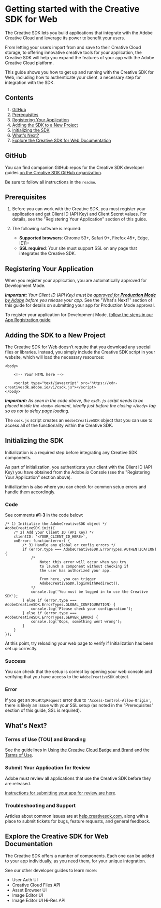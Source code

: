 # Getting started with the Creative SDK for Web

The Creative SDK lets you build applications that integrate with the Adobe Creative Cloud and leverage its power to benefit your users. 

From letting your users import from and save to their Creative Cloud storage, to offering innovative creative tools for your application, the Creative SDK will help you expand the features of your app with the Adobe Creative Cloud platform.

This guide shows you how to get up and running with the Creative SDK for Web, including how to authenticate your client, a necessary step for integration with the SDK.

## Contents

1. [GitHub](#github)
1. [Prerequisites](#prerequisites)
1. [Registering Your Application](#register)
1. [Adding the SDK to a New Project](#new-project)
1. [Initializing the SDK](#init)
1. [What's Next?](#whats-next)
1. [Explore the Creative SDK for Web Documentation](#explore)


<a name="github"></a>
## GitHub

You can find companion GitHub repos for the Creative SDK developer guides [on the Creative SDK GitHub organization](https://github.com/CreativeSDK/web-getting-started-samples). 

Be sure to follow all instructions in the `readme`.


<a name="prerequisites"></a>
## Prerequisites

1. Before you can work with the Creative SDK, you must register your application and get Client ID (API Key) and Client Secret values. For details, see the "Registering Your Application" section of this guide.
1. The following software is required:

    - **Supported browsers**: Chrome 53+, Safari 9+, Firefox 45+, Edge, IE11+
	- **SSL required**: Your site must support SSL on any page that integrates the Creative SDK.


<a name="register"></a>
## Registering Your Application

When you register your application, you are automatically approved for Development Mode. 

_**Important:** Your Client ID (API Key) must be [approved for **Production Mode** by Adobe](https://creativesdk.zendesk.com/hc/en-us/articles/204601215-How-to-complete-the-Production-Client-ID-Request) before you release your app._ See the "What's Next?" section of this guide for details on submitting your app for Production Mode approval.

To register your application for Development Mode, [follow the steps in our App Registration guide](https://creativesdk.zendesk.com/hc/en-us/articles/216369343-Why-and-how-to-register-my-app-)


<a name="new-project"></a>
## Adding the SDK to a New Project

The Creative SDK for Web doesn’t require that you download any special files or libraries. Instead, you simply include the Creative SDK script in your website, which will load the necessary resources:

```language-html
<body>

    <!-- Your HTML here -->

    <script type="text/javascript" src="https://cdn-creativesdk.adobe.io/v1/csdk.js"></script>
</body>
```

_**Important:** As seen in the code above, the `csdk.js` script needs to be placed inside the `<body>` element, ideally just before the closing `</body>` tag so as not to delay page loading._

The `csdk.js` script creates an `AdobeCreativeSDK` object that you can use to access all of the functionality within the Creative SDK.


<a name="init"></a>
## Initializing the SDK

Initialization is a required step before integrating any Creative SDK components. 

As part of initialization, you authenticate your client with the Client ID (API Key) you have obtained from the Adobe.io Console (see the "Registering Your Application" section above).

Initialization is also where you can check for common setup errors and handle them accordingly.

### Code

See comments **#1-3** in the code below:

```language-javascript
/* 1) Initialize the AdobeCreativeSDK object */
AdobeCreativeSDK.init({
	/* 2) Add your Client ID (API Key) */
    clientID: '<YOUR_CLIENT_ID_HERE>',
    onError: function(error) {
        /* 3) Handle any global or config errors */
        if (error.type === AdobeCreativeSDK.ErrorTypes.AUTHENTICATION) { 
            /* 
            	Note: this error will occur when you try 
                to launch a component without checking if 
            	the user has authorized your app. 
            	
            	From here, you can trigger 
                AdobeCreativeSDK.loginWithRedirect().
            */
            console.log('You must be logged in to use the Creative SDK');
        } else if (error.type === AdobeCreativeSDK.ErrorTypes.GLOBAL_CONFIGURATION) { 
            console.log('Please check your configuration');
        } else if (error.type === AdobeCreativeSDK.ErrorTypes.SERVER_ERROR) { 
            console.log('Oops, something went wrong');
        }
    }
});
```

At this point, try reloading your web page to verify if Initialization has been set up correctly.

### Success

You can check that the setup is correct by opening your web console and verifying that you have access to the `AdobeCreativeSDK` object.

### Error

If you get an `XMLHttpRequest` error due to `'Access-Control-Allow-Origin'`, there is likely an issue with your SSL setup (as noted in the "Prerequisites" section of this guide, SSL is required).


<a name="whats-next"></a>
## What's Next?

### Terms of Use (TOU) and Branding

See the guidelines in [Using the Creative Cloud Badge and Brand](https://creativesdk.adobe.com/docs/android/#/brandguidelines/index.html) and the [Terms of Use](http://wwwimages.adobe.com/content/dam/Adobe/en/legal/servicetou/Creative_SDK-en_US.pdf). 

### Submit Your Application for Review

Adobe must review all applications that use the Creative SDK before they are released. 

[Instructions for submitting your app for review are here](https://creativesdk.zendesk.com/hc/en-us/articles/204601215-How-to-complete-the-Production-Client-ID-Request).


### Troubleshooting and Support

Articles about common issues are at [help.creativesdk.com](http://help.creativesdk.com/), along with a place to submit tickets for bugs, feature requests, and general feedback.


<a name="explore"></a>
## Explore the Creative SDK for Web Documentation

The Creative SDK offers a number of components. Each one can be added to your app individually, as you need them, for your unique integration. 

See our other developer guides to learn more:

- User Auth UI
- Creative Cloud Files API
- Asset Browser UI
- Image Editor UI
- Image Editor UI Hi-Res API
